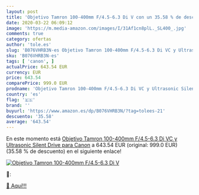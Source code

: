 ```yaml
---
layout: post
title: 'Objetivo Tamron 100-400mm F/4.5-6.3 Di V con un 35.58 % de descuento'
date: 2020-03-22 06:09:12
image: 'https://m.media-amazon.com/images/I/31Af1cn8plL._SL400_.jpg'
comments: true
category: ofertas
author: 'tole.es'
slug: 'B076VHRB3N-es Objetivo Tamron 100-400mm F/4.5-6.3 Di VC y Ultrasonic...'
sku: 'B076VHRB3N-es'
tags: [ 'canon', ]
actualPrice: 643.54 EUR
currency: EUR
price: 643.54
comparePrice: 999.0 EUR
prodname: 'Objetivo Tamron 100-400mm F/4.5-6.3 Di VC y Ultrasonic Silent Drive para Canon'
country: 'es'
flag: '🇪🇸'
brand: ''
buyurl: 'https://www.amazon.es/dp/B076VHRB3N/?tag=tolees-21'
descuento: '35.58'
average: '643.54'
---
```


En este momento está [Objetivo Tamron 100-400mm F/4.5-6.3 Di VC y Ultrasonic Silent Drive para Canon](https://www.amazon.es/dp/B076VHRB3N/?tag=tolees-21) a 643.54 EUR (original: 999.0 EUR) (35.58 %  de descuento) en el siguiente enlace!

[![Objetivo Tamron 100-400mm F/4.5-6.3 Di V](https://m.media-amazon.com/images/I/31Af1cn8plL._SL400_.jpg)](https://www.amazon.es/dp/B076VHRB3N/?tag=tolees-21)

🔎:


[🛒 Aquí!!!](https://www.amazon.es/dp/B076VHRB3N/?tag=tolees-21)
